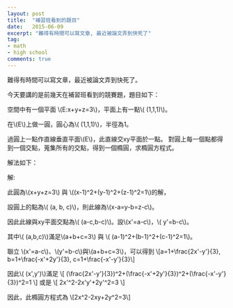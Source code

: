 ```yaml
---
layout: post
title:  "補習班看到的題目"
date:   2015-06-09
excerpt: "難得有時間可以寫文章, 最近被論文弄到快死了"
tag:
- math
- high school
comments: true
---
```

難得有時間可以寫文章，最近被論文弄到快死了。

今天要講的是前幾天在補習班看到的競賽題，題目如下：

空間中有一個平面 \\(E:x+y+z=3\\)，平面上有一點\\( (1,1,1)\\)。

在\\(E\\)上做一圓，圓心為\\( (1,1,1)\\)，半徑為1。

過圓上一點作直線垂直平面\\(E\\)，此直線交xy平面於一點。
對圓上每一個點都得到一個交點，蒐集所有的交點，得到一個橢圓，求橢圓方程式。

解法如下：

解:

此圓為\\(x+y+z=3\\) 與 \\((x-1)^2+(y-1)^2+(z-1)^2=1\\)的解，

設圓上的點為\\( (a, b, c)\\)，則此線為\\(x-a=y-b=z-c\\)。

因此此線與xy平面交點為\\( (a-c,b-c)\\)。設\\(x'=a-c\\)，\\(
y'=b-c\\)。

其中\\( (a,b,c)\\)滿足\\(a+b+c=3\\) 與 \\( (a-1)^2+(b-1)^2+(c-1)^2=1\\)。

聯立 \\(x'=a-c\\)、\\(y'=b-c\\)與\\(a+b+c=3\\)，可以得到
\\[a=1+\frac{2x'-y'}{3}, b=1+\frac{-x'+2y'}{3}, c=1+\frac{-x'-y'}{3}\\]

因此\\( (x',y')\\)滿足
\\[ (\frac{2x'-y'}{3})^2+(\frac{-x'+2y'}{3})^2+(\frac{-x'-y'}{3})^2=1
\\]
或是
\\[
2x'^2-2x'y'+2y'^2=3
\\]

因此，此橢圓方程式為
\\[2x^2-2xy+2y^2=3\\]